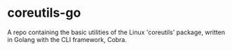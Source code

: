 # coreutils-go 

A repo containing the basic utilities of the Linux 'coreutils' package, written in Golang with the CLI framework, Cobra.
